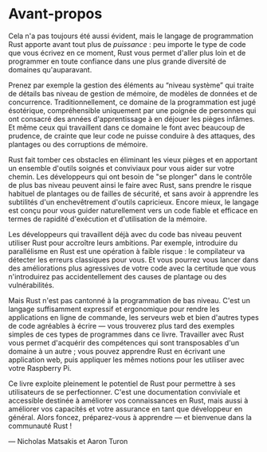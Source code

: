 <!--
# Foreword
-->

# Avant-propos

<!--
It wasn’t always so clear, but the Rust programming language is fundamentally
about *empowerment*: no matter what kind of code you are writing now, Rust
empowers you to reach farther, to program with confidence in a wider variety of
domains than you did before.
-->

Cela n'a pas toujours été aussi évident, mais le langage de programmation Rust
apporte avant tout plus de *puissance* : peu importe le type de code que vous
écrivez en ce moment, Rust vous permet d'aller plus loin et de
programmer en toute confiance dans une plus grande diversité de domaines
qu'auparavant.

<!--
Take, for example, “systems-level” work that deals with low-level details of
memory management, data representation, and concurrency. Traditionally, this
realm of programming is seen as arcane, accessible only to a select few who
have devoted the necessary years learning to avoid its infamous pitfalls. And
even those who practice it do so with caution, lest their code be open to
exploits, crashes, or corruption.
-->

Prenez par exemple la gestion des éléments au “niveau système” qui traite de
détails bas niveau de gestion de mémoire, de modèles de données et de
concurrence. Traditionnellement, ce domaine de la programmation est jugé
ésotérique, compréhensible uniquement par une poignée de personnes qui ont
consacré des années d'apprentissage à en déjouer les pièges infâmes.
Et même ceux qui travaillent dans ce domaine le font avec beaucoup de prudence,
de crainte que leur code ne puisse conduire à des attaques, des plantages
ou des corruptions de mémoire.

<!--
Rust breaks down these barriers by eliminating the old pitfalls and providing a
friendly, polished set of tools to help you along the way. Programmers who need
to “dip down” into lower-level control can do so with Rust, without taking on
the customary risk of crashes or security holes, and without having to learn
the fine points of a fickle toolchain. Better yet, the language is designed to
guide you naturally towards reliable code that is efficient in terms of speed
and memory usage.
-->

Rust fait tomber ces obstacles en éliminant les vieux pièges et en apportant un
ensemble d'outils soignés et conviviaux pour vous aider sur votre chemin.
Les développeurs qui ont besoin de "se plonger" dans le contrôle de plus
bas niveau peuvent ainsi le faire avec Rust, sans prendre le risque habituel
de plantages ou de failles de sécurité, et sans avoir à apprendre les subtilités
d'un enchevêtrement d'outils capricieux. Encore mieux, le langage est conçu pour
vous guider naturellement vers un code fiable et efficace en termes de rapidité
d'exécution et d'utilisation de la mémoire.

<!--
Programmers who are already working with low-level code can use Rust to raise
their ambitions. For example, introducing parallelism in Rust is a relatively
low-risk operation: the compiler will catch the classical mistakes for you. And
you can tackle more aggressive optimizations in your code with the confidence
that you won’t accidentally introduce crashes or vulnerabilities.
-->

Les développeurs qui travaillent déjà avec du code bas niveau peuvent utiliser
Rust pour accroître leurs ambitions. Par exemple, introduire du parallélisme en
Rust est une opération à faible risque : le compilateur va détecter les erreurs
classiques pour vous. Et vous pourrez vous lancer dans des améliorations plus
agressives de votre code avec la certitude que vous n'introduirez pas
accidentellement des causes de plantage ou des vulnérabilités.

<!--
But Rust isn’t limited to low-level systems programming. It’s expressive and
ergonomic enough to make CLI apps, web servers, and many other kinds of code
quite pleasant to write — you’ll find simple examples of both later in the
book. Working with Rust allows you to build skills that transfer from one
domain to another; you can learn Rust by writing a web app, then apply those
same skills to target your Raspberry Pi.
-->

Mais Rust n'est pas cantonné à la programmation de bas niveau. C'est un langage
suffisamment expressif et ergonomique pour rendre les applications en ligne
de commande, les serveurs web et bien d'autres types de code agréables à écrire
— vous trouverez plus tard des exemples simples de ces types de programmes dans ce livre.
Travailler avec Rust vous permet d'acquérir des compétences qui sont
transposables d'un domaine à un autre ; vous pouvez apprendre Rust en écrivant
une application web, puis appliquer les mêmes notions pour les utiliser avec
votre Raspberry Pi.

<!--
This book fully embraces the potential of Rust to empower its users. It’s a
friendly and approachable text intended to help you level up not just your
knowledge of Rust, but also your reach and confidence as a programmer in
general. So dive in, get ready to learn—and welcome to the Rust community!
-->

Ce livre exploite pleinement le potentiel de Rust pour permettre à ses
utilisateurs de se perfectionner. C'est une documentation conviviale et accessible
destinée à améliorer vos connaissances en Rust, mais aussi à améliorer vos
capacités et votre assurance en tant que développeur en général. Alors foncez,
préparez-vous à apprendre — et bienvenue dans la communauté Rust !

<!--
— Nicholas Matsakis and Aaron Turon
-->

— Nicholas Matsakis et Aaron Turon
